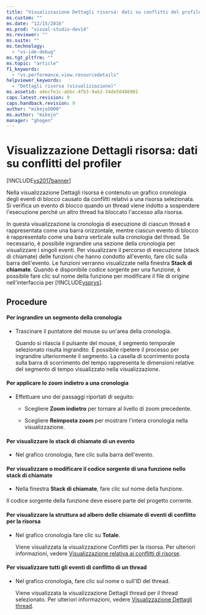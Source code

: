 ```yaml
---
title: "Visualizzazione Dettagli risorsa: dati su conflitti del profiler | Microsoft Docs"
ms.custom: ""
ms.date: "12/15/2016"
ms.prod: "visual-studio-dev14"
ms.reviewer: ""
ms.suite: ""
ms.technology: 
  - "vs-ide-debug"
ms.tgt_pltfrm: ""
ms.topic: "article"
f1_keywords: 
  - "vs.performance.view.resourcedetails"
helpviewer_keywords: 
  - "Dettagli risorsa (visualizzazione)"
ms.assetid: a4ecfe1c-abbc-4fb3-9ab2-34de50486901
caps.latest.revision: 9
caps.handback.revision: 9
author: "mikejo5000"
ms.author: "mikejo"
manager: "ghogen"
---
```

# Visualizzazione Dettagli risorsa: dati su conflitti del profiler
[!INCLUDE[vs2017banner](../code-quality/includes/vs2017banner.md)]

Nella visualizzazione Dettagli risorsa è contenuto un grafico cronologia degli eventi di blocco causato da conflitti relativi a una risorsa selezionata.  Si verifica un evento di blocco quando un thread viene indotto a sospendere l'esecuzione perché un altro thread ha bloccato l'accesso alla risorsa.  
  
 In questa visualizzazione la cronologia di esecuzione di ciascun thread è rappresentata come una barra orizzontale, mentre ciascun evento di blocco è rappresentato come una barra verticale sulla cronologia del thread.  Se necessario, è possibile ingrandire una sezione della cronologia per visualizzare i singoli eventi.  Per visualizzare il percorso di esecuzione \(stack di chiamate\) delle funzioni che hanno condotto all'evento, fare clic sulla barra dell'evento.  Le funzioni verranno visualizzate nella finestra **Stack di chiamate**.  Quando è disponibile codice sorgente per una funzione, è possibile fare clic sul nome della funzione per modificare il file di origine nell'interfaccia per [!INCLUDE[vsprvs](../code-quality/includes/vsprvs_md.md)].  
  
## Procedure  
  
#### Per ingrandire un segmento della cronologia  
  
-   Trascinare il puntatore del mouse su un'area della cronologia.  
  
     Quando si rilascia il pulsante del mouse, il segmento temporale selezionato risulta ingrandito.  È possibile ripetere il processo per ingrandire ulteriormente il segmento.  La casella di scorrimento posta sulla barra di scorrimento del tempo rappresenta le dimensioni relative del segmento di tempo visualizzato nella visualizzazione.  
  
#### Per applicare lo zoom indietro a una cronologia  
  
-   Effettuare uno dei passaggi riportati di seguito:  
  
    -   Scegliere **Zoom indietro** per tornare al livello di zoom precedente.  
  
    -   Scegliere **Reimposta zoom** per mostrare l'intera cronologia nella visualizzazione.  
  
#### Per visualizzare lo stack di chiamate di un evento  
  
-   Nel grafico cronologia, fare clic sulla barra dell'evento.  
  
#### Per visualizzare o modificare il codice sorgente di una funzione nello stack di chiamate  
  
-   Nella finestra **Stack di chiamate**, fare clic sul nome della funzione.  
  
 Il codice sorgente della funzione deve essere parte del progetto corrente.  
  
#### Per visualizzare la struttura ad albero delle chiamate di eventi di conflitto per la risorsa  
  
-   Nel grafico cronologia fare clic su **Totale**.  
  
     Viene visualizzata la visualizzazione Conflitti per la risorsa.  Per ulteriori informazioni, vedere [Visualizzazione relativa ai conflitti di risorse](../profiling/resource-contentions-view-contention-data.md).  
  
#### Per visualizzare tutti gli eventi di conflitto di un thread  
  
-   Nel grafico cronologia, fare clic sul nome o sull'ID del thread.  
  
     Viene visualizzata la visualizzazione Dettagli thread per il thread selezionato.  Per ulteriori informazioni, vedere [Visualizzazione Dettagli thread](../profiling/thread-details-view-contention-data.md).